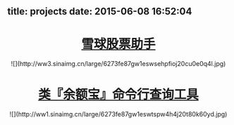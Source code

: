 title: projects
date: 2015-06-08 16:52:04
---

<div style="text-align: center;">
  <h1>
    <a href="https://github.com/coolzilj/xueqiu-stock">雪球股票助手</a>
  </h1>
  ![](http://ww3.sinaimg.cn/large/6273fe87gw1eswsehpfioj20cu0e0q4l.jpg)
</div>


<div style="text-align: center;">
  <h1>
    <a href="https://github.com/coolzilj/xxb">类『余额宝』命令行查询工具</a>
  </h1>
  ![](http://ww1.sinaimg.cn/large/6273fe87gw1eswtspw4h4j20t80k60yd.jpg)
</div>
